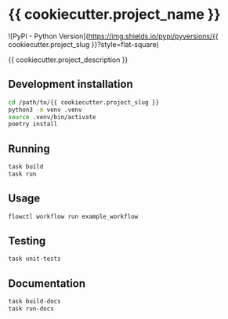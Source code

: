 # {{ cookiecutter.project_name }}

![PyPI - Python Version](https://img.shields.io/pypi/pyversions/{{ cookiecutter.project_slug }}?style=flat-square)

{{ cookiecutter.project_description }}


## Development installation

```bash
cd /path/to/{{ cookiecutter.project_slug }}
python3 -m venv .venv
source .venv/bin/activate
poetry install
```

## Running

```bash
task build
task run
```

## Usage

```bash
flowctl workflow run example_workflow
```

## Testing

```bash
task unit-tests
```

## Documentation

```bash
task build-docs
task run-docs
```